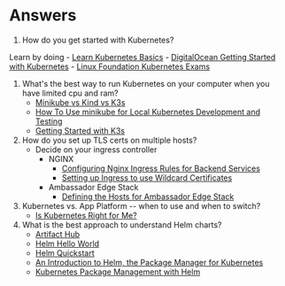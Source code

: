 # Answers 

1. How do you get started with Kubernetes? 

Learn by doing
    - [Learn Kubernetes Basics](https://kubernetes.io/docs/tutorials/kubernetes-basics/)
    - [DigitalOcean Getting Started with Kubernetes](https://www.digitalocean.com/landing/doks-resources)
    - [Linux Foundation Kubernetes Exams](https://training.linuxfoundation.org/full-catalog/?_sft_product_type=training&_sft_topic_area=cloud-containers)
1. What's the best way to run Kubernetes on your computer when you have limited cpu and ram?
    - [Minikube vs Kind vs K3s](https://www.youtube.com/watch?v=NP_EcjzoJv8)
    - [How To Use minikube for Local Kubernetes Development and Testing](https://www.digitalocean.com/community/tutorials/how-to-use-minikube-for-local-kubernetes-development-and-testing)
    - [Getting Started with K3s](https://rancher.com/docs/k3s/latest/en/quick-start/)
1. How do you set up TLS certs on multiple hosts?
    - Decide on your ingress controller 
        - NGINX
            - [Configuring Nginx Ingress Rules for Backend Services](https://github.com/digitalocean/Kubernetes-Starter-Kit-Developers/blob/main/03-setup-ingress-controller/nginx.md#step-4---configuring-nginx-ingress-rules-for-backend-services)
            - [Setting up Ingress to use Wildcard Certificates](https://github.com/digitalocean/Kubernetes-Starter-Kit-Developers/blob/main/03-setup-ingress-controller/guides/wildcard_certificates.md)         
        - Ambassador Edge Stack  
            - [Defining the Hosts for Ambassador Edge Stack](https://github.com/digitalocean/Kubernetes-Starter-Kit-Developers/blob/main/03-setup-ingress-controller/ambassador.md#step-3---defining-the-hosts-for-ambassador-edge-stack)
1. Kubernetes vs. App Platform -- when to use and when to switch?
    - [Is Kubernetes Right for Me?](https://www.digitalocean.com/blog/is-kubernetes-right-for-me)
1. What is the best approach to understand Helm charts? 
    - [Artifact Hub](https://artifacthub.io/)
    - [Helm Hello World](https://github.com/helm/examples/tree/main/charts/hello-world)
    - [Helm Quickstart](https://helm.sh/docs/intro/quickstart/)
    - [An Introduction to Helm, the Package Manager for Kubernetes](https://www.digitalocean.com/community/tutorials/an-introduction-to-helm-the-package-manager-for-kubernetes)
    - [Kubernetes Package Management with Helm](https://www.linkedin.com/learning/kubernetes-package-management-with-helm)
